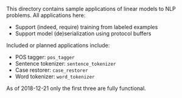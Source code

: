 This directory contains sample applications of linear models to NLP problems.
All applications here:

* Support (indeed, require) training from labeled examples
* Support model (de)serialization using protocol buffers

Included or planned applications include:

* POS tagger: `pos_tagger`
* Sentence tokenizer: `sentence_tokenizer`
* Case restorer: `case_restorer`
* Word tokenizer: `word_tokenizer`

As of 2018-12-21 only the first three are fully functional.
